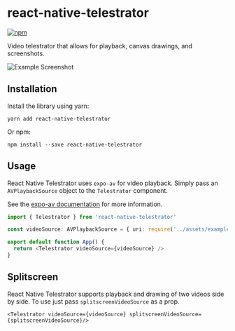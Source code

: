 # react-native-telestrator

[![npm](https://img.shields.io/npm/v/react-native-telestrator.svg)](https://www.npmjs.com/package/react-native-telestrator)

Video telestrator that allows for playback, canvas drawings, and screenshots.

![Example Screenshot](assets/example-screenshot.png)

## Installation

Install the library using yarn:

`yarn add react-native-telestrator`

Or npm:

`npm install --save react-native-telestrator`

## Usage

React Native Telestrator uses `expo-av` for video playback. Simply pass an `AVPlaybackSource` object to the `Telestrator` component.

See the [expo-av documentation](https://docs.expo.dev/versions/latest/sdk/av/) for more information.

```typescript
import { Telestrator } from 'react-native-telestrator'

const videoSource: AVPlaybackSource = { uri: require('../assets/example.mp4') }

export default function App() {
  return <Telestrator videoSource={videoSource} />
}
```

## Splitscreen

React Native Telestrator supports playback and drawing of two videos side by side. To use just pass `splitscreenVideoSource` as a prop.

`<Telestrator videoSource={videoSource} splitscreenVideoSource={splitscreenVideoSource}/>`
